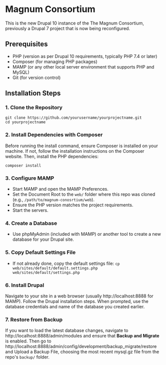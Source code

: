 # Magnum Consortium

This is the new Drupal 10 instance of the The Magnum Consortium, previously a Drupal 7 project that is now being reconfigured.

## Prerequisites
- PHP (version as per Drupal 10 requirements, typically PHP 7.4 or later)
- Composer (for managing PHP packages)
- MAMP (or any other local server environment that supports PHP and MySQL)
- Git (for version control)

## Installation Steps
### 1. Clone the Repository
```
git clone https://github.com/yourusername/yourprojectname.git
cd yourprojectname
```
### 2. Install Dependencies with Composer
Before running the install command, ensure Composer is installed on your machine. If not, follow the installation instructions on the Composer website. Then, install the PHP dependencies:
```
composer install
```

### 3. Configure MAMP
- Start MAMP and open the MAMP Preferences.
- Set the Document Root to the `web/` folder where this repo was cloned (e.g., `/path/to/magnum-conosrtium/web`).
- Ensure the PHP version matches the project requirements.
- Start the servers.

### 4. Create a Database
- Use phpMyAdmin (included with MAMP) or another tool to create a new database for your Drupal site.

### 5. Copy Default Settings File
- If not already done, copy the default settings file:
```cp web/sites/default/default.settings.php web/sites/default/settings.php```

### 6. Install Drupal
Navigate to your site in a web browser (usually http://localhost:8888 for MAMP). Follow the Drupal installation steps. When prompted, use the database credentials and name of the database you created earlier.

### 7. Restore from Backup
If you want to load the latest database changes, navigate to http://localhost:8888/admin/modules and ensure that **Backup and Migrate** is enabled. Then go to http://localhost:8888/admin/config/development/backup_migrate/restore and Upload a Backup File, choosing the most recent mysql.gz file from the repo's `backup/` folder.
